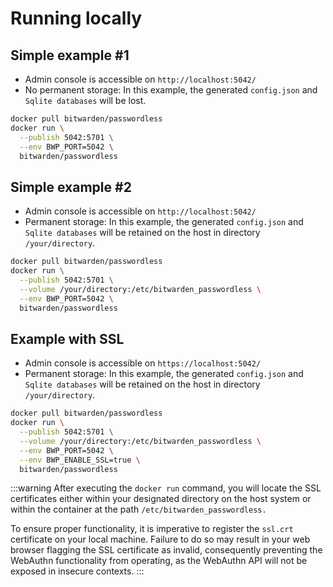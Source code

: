 # Running locally

## Simple example #1

* Admin console is accessible on `http://localhost:5042/`
* No permanent storage: In this example, the generated `config.json` and `Sqlite databases` will be lost.

```bash
docker pull bitwarden/passwordless
docker run \
  --publish 5042:5701 \
  --env BWP_PORT=5042 \
  bitwarden/passwordless
```

## Simple example #2

* Admin console is accessible on `http://localhost:5042/`
* Permanent storage: In this example, the generated `config.json` and `Sqlite databases` will be retained on the host in directory `/your/directory`.

```bash
docker pull bitwarden/passwordless
docker run \
  --publish 5042:5701 \
  --volume /your/directory:/etc/bitwarden_passwordless \
  --env BWP_PORT=5042 \
  bitwarden/passwordless
```

## Example with SSL

* Admin console is accessible on `https://localhost:5042/`
* Permanent storage: In this example, the generated `config.json` and `Sqlite databases` will be retained on the host in directory `/your/directory`.

```bash
docker pull bitwarden/passwordless
docker run \
  --publish 5042:5701 \
  --volume /your/directory:/etc/bitwarden_passwordless \
  --env BWP_PORT=5042 \
  --env BWP_ENABLE_SSL=true \
  bitwarden/passwordless
```

:::warning
After executing the `docker run` command, you will locate the SSL certificates either within your designated directory on the host system or within the container at the path `/etc/bitwarden_passwordless.`

To ensure proper functionality, it is imperative to register the `ssl.crt` certificate on your local machine. Failure to do so may result in your web browser flagging the SSL certificate as invalid, consequently preventing the WebAuthn functionality from operating, as the WebAuthn API will not be exposed in insecure contexts.
:::